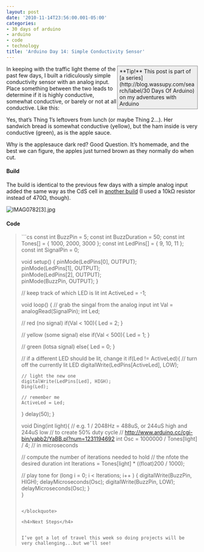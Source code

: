 ```yaml
---
layout: post
date: '2010-11-14T23:56:00.001-05:00'
categories:
- 30 days of arduino
- arduino
- code
- technology
title: 'Arduino Day 14: Simple Conductivity Sensor'
---
```


<div style="border-bottom: #888 1px solid; border-left: #888 1px solid; padding-bottom: 5px; background-color: #eee; margin: 0px auto; padding-left: 5px; width: 200px; padding-right: 5px; float: right; border-top: #888 1px solid; border-right: #888 1px solid; padding-top: 5px;">**Tip!** This post is part of [a series](http://blog.wassupy.com/search/label/30 Days Of Arduino) on my adventures with Arduino</div>

In keeping with the traffic light theme of the past few days, I built a ridiculously simple conductivity sensor with an analog input. Place something between the two leads to determine if it is highly conductive, somewhat conductive, or barely or not at all conductive. Like this:  



Yes, that’s Thing 1’s leftovers from lunch (or maybe Thing 2...). Her sandwich bread is somewhat conductive (yellow), but the ham inside is very conductive (green), as is the apple sauce.

Why is the applesauce dark red? Good Question. It’s homemade, and the best we can figure, the apples just turned brown as they normally do when cut.  <h4>Build</h4>

The build is identical to the previous few days with a simple analog input added the same way as the CdS cell in [another build](../../2010/11/arduino-day-6-analog-inputs.html) (I used a 10kΩ resistor instead of 470Ω, though).

![IMAG0782[3].jpg](/assets/2010/IMAG0782[3].jpg)  <h4>Code</h4>
<blockquote>   
```cs
const int BuzzPin = 5;
const int BuzzDuration = 50; 
const int Tones[] = { 1000, 2000, 3000 };
const int LedPins[] = { 9, 10, 11 };
const int SignalPin = 0;

void setup() {
  pinMode(LedPins[0], OUTPUT);    
  pinMode(LedPins[1], OUTPUT);    
  pinMode(LedPins[2], OUTPUT);    
  pinMode(BuzzPin, OUTPUT);
}

// keep track of which LED is lit
int ActiveLed = -1;

void loop() {
  // grab the singal from the analog input
  int Val = analogRead(SignalPin);
  int Led;

  // red (no signal)
  if(Val < 100){
    Led = 2;
  }
  
  // yellow (some signal)
  else if(Val < 500){
    Led = 1; 
  }
  
  // green (lotsa signal)
  else{
    Led = 0;
  }

  // if a different LED should be lit, change it
  if(Led != ActiveLed){
    // turn off the currently lit LED
    digitalWrite(LedPins[ActiveLed], LOW);

    // light the new one
    digitalWrite(LedPins[Led], HIGH);
    Ding(Led);
 
    // remember me
    ActiveLed = Led;
  }
  delay(50);
}

void Ding(int light){
  // e.g. 1 / 2048Hz = 488uS, or 244uS high and 244uS low
  // to create 50% duty cycle
  // http://www.arduino.cc/cgi-bin/yabb2/YaBB.pl?num=1231194692
  int Osc = 1000000 / Tones[light] / 4; // in microseconds
  
  // compute the number of iterations needed to hold
  // the nfote the desired duration
  int Iterations = Tones[light] * ((float)200 / 1000);
  
  // play tone
  for (long i = 0; i < Iterations; i++ )
  {
      digitalWrite(BuzzPin, HIGH);
      delayMicroseconds(Osc);
      digitalWrite(BuzzPin, LOW);
      delayMicroseconds(Osc);
  }  
}
```

</blockquote>

<h4>Next Steps</h4>


I’ve got a lot of travel this week so doing projects will be very challenging...but we’ll see!